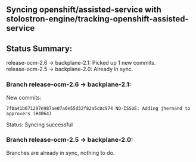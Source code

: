 ## Syncing openshift/assisted-service with stolostron-engine/tracking-openshift-assisted-service

## Status Summary:

release-ocm-2.6 -> backplane-2.1: Picked up 1 new commits.  
release-ocm-2.5 -> backplane-2.0: Already in sync.  

### Branch release-ocm-2.6 -> backplane-2.1:

New commits:

```
7f0a41b671297e987ae07a6e55d32f82a5c0c974 NO-ISSUE: Adding jhernand to approvers (#4064)
```

Status: Syncing successful

### Branch release-ocm-2.5 -> backplane-2.0:

Branches are already in sync, nothing to do.
